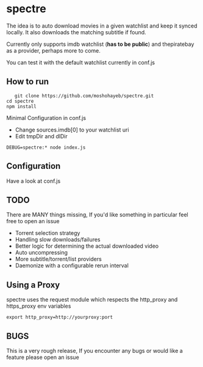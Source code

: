 # spectre
The idea is to auto download movies in a given watchlist and keep it synced locally. It also downloads the matching subtitle if found.

Currently only supports imdb watchlist (__has to be public__) and thepiratebay as a provider, perhaps more to come.

You can test it with the default watchlist currently in conf.js

## How to run
 ```
	git clone https://github.com/moshohayeb/spectre.git
cd spectre
npm install
 ```
 Minimal Configuration in conf.js
- Change sources.imdb[0] to your watchlist uri
- Edit tmpDir and dlDir

```
DEBUG=spectre:* node index.js
```

## Configuration
Have a look at conf.js

## TODO
There are MANY things missing, If you'd like something in particular feel free to open an issue
 - Torrent selection strategy
 - Handling slow downloads/failures
 - Better logic for determining the actual downloaded video
 - Auto uncompressing
 - More subtitle/torrent/list providers
 - Daemonize with a configurable rerun interval

## Using a Proxy
spectre uses the request module which respects the http_proxy and https_proxy env variables
```
export http_proxy=http://yourproxy:port
```

## BUGS
This is a very rough release, If you encounter any bugs or would like a feature please open an issue
